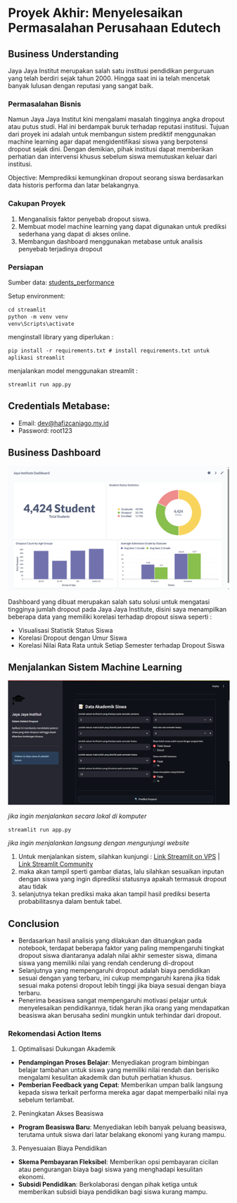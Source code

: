 # Proyek Akhir: Menyelesaikan Permasalahan Perusahaan Edutech

## Business Understanding
Jaya Jaya Institut merupakan salah satu institusi pendidikan perguruan yang telah berdiri sejak tahun 2000. Hingga saat ini ia telah mencetak banyak lulusan dengan reputasi yang sangat baik.

### Permasalahan Bisnis
Namun Jaya Jaya Institut kini mengalami masalah tingginya angka dropout atau putus studi. Hal ini berdampak buruk terhadap reputasi institusi. Tujuan dari proyek ini adalah untuk membangun sistem prediktif menggunakan machine learning agar dapat mengidentifikasi siswa yang berpotensi dropout sejak dini. Dengan demikian, pihak institusi dapat memberikan perhatian dan intervensi khusus sebelum siswa memutuskan keluar dari institusi.

Objective: Memprediksi kemungkinan dropout seorang siswa berdasarkan data historis performa dan latar belakangnya.

### Cakupan Proyek
1. Menganalisis faktor penyebab dropout siswa.
2. Membuat model machine learning yang dapat digunakan untuk prediksi sederhana yang dapat di akses online.
3. Membangun dashboard menggunakan metabase untuk analisis penyebab terjadinya dropout

### Persiapan

Sumber data: [students_performance](https://github.com/dicodingacademy/dicoding_dataset/blob/main/students_performance/README.md)

Setup environment:
```
cd streamlit
python -m venv venv
venv\Scripts\activate
```

menginstall library yang diperlukan : 
```
pip install -r requirements.txt # install requirements.txt untuk aplikasi streamlit
```

menjalankan model menggunakan streamlit :
```
streamlit run app.py
```

## Credentials Metabase:
- Email: dev@hafizcaniago.my.id
- Password: root123

## Business Dashboard
![Dashboard Image](https://raw.githubusercontent.com/hafizcode02/bpds-student-performance/refs/heads/main/hafizcaniago-dashboard.png)

Dashboard yang dibuat merupakan salah satu solusi untuk mengatasi tingginya jumlah dropout pada Jaya Jaya Institute, disini saya menampilkan beberapa data yang memiliki korelasi terhadap dropout siswa seperti :
- Visualisasi Statistik Status Siswa
- Korelasi Dropout dengan Umur Siswa
- Korelasi Nilai Rata Rata untuk Setiap Semester terhadap Dropout Siswa

## Menjalankan Sistem Machine Learning

![Streamlit Image](https://raw.githubusercontent.com/hafizcode02/bpds-student-performance/refs/heads/main/hafizcaniago-streamlit.png)

*jika ingin menjalankan secara lokal di komputer*
```
streamlit run app.py
```
*jika ingin menjalankan langsung dengan mengunjungi website*
1. Untuk menjalankan sistem, silahkan kunjungi : [Link Streamlit on VPS](https://dropout-submission.hafigo.web.id/) | [Link Streamlit Community](https://hafigo-student-dropout.streamlit.app/)
2. maka akan tampil sperti gambar diatas, lalu silahkan sesuaikan inputan dengan siswa yang ingin diprediksi statusnya apakah termasuk dropout atau tidak
3. selanjutnya tekan prediksi maka akan tampil hasil prediksi beserta probabilitasnya dalam bentuk tabel.

## Conclusion
- Berdasarkan hasil analisis yang dilakukan dan dituangkan pada notebook, terdapat beberapa faktor yang paling mempengaruhi tingkat dropout siswa diantaranya adalah nilai akhir semester siswa, dimana siswa yang memiliki nilai yang rendah cenderung di-dropout
- Selanjutnya yang mempengaruhi dropout adalah biaya pendidikan sesuai dengan yang terbaru, ini cukup mempngaruhi karena jika tidak sesuai maka potensi dropout lebih tinggi jika biaya sesuai dengan biaya terbaru.
- Penerima beasiswa sangat mempengaruhi motivasi pelajar untuk menyelesaikan pendidikannya, tidak heran jika orang yang mendapatkan beasiswa akan berusaha sedini mungkin untuk terhindar dari dropout.

### Rekomendasi Action Items

1. Optimalisasi Dukungan Akademik
- **Pendampingan Proses Belajar**: Menyediakan program bimbingan belajar tambahan untuk siswa yang memiliki nilai rendah dan berisiko mengalami kesulitan akademik dan butuh perhatian khusus.
- **Pemberian Feedback yang Cepat**: Memberikan umpan balik langsung kepada siswa terkait performa mereka agar dapat memperbaiki nilai nya sebelum terlambat.

2. Peningkatan Akses Beasiswa
- **Program Beasiswa Baru**: Menyediakan lebih banyak peluang beasiswa, terutama untuk siswa dari latar belakang ekonomi yang kurang mampu.

3. Penyesuaian Biaya Pendidikan
- **Skema Pembayaran Fleksibel**: Memberikan opsi pembayaran cicilan atau pengurangan biaya bagi siswa yang menghadapi kesulitan ekonomi.
- **Subsidi Pendidikan**: Berkolaborasi dengan pihak ketiga untuk memberikan subsidi biaya pendidikan bagi siswa kurang mampu.
